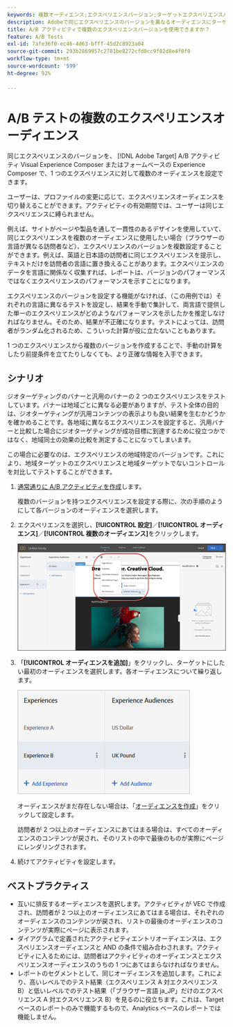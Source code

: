 ```yaml
---
keywords: 複数オーディエンス;エクスペリエンスバージョン;ターゲットエクスペリエンスバージョン
description: Adobeで同じエクスペリエンスのバージョンを異なるオーディエンスにターゲット設定する方法を説明します [!DNL Target] A/B アクティビティ
title: A/B アクティビティで複数のエクスペリエンスバージョンを使用できますか？
feature: A/B Tests
exl-id: 7afe36f0-ec46-4d63-bfff-45d2c8923a04
source-git-commit: 293b2869957c2781be8272cfd0cc9f82d8e4f0f0
workflow-type: tm+mt
source-wordcount: '599'
ht-degree: 92%

---
```


# A/B テストの複数のエクスペリエンスオーディエンス

同じエクスペリエンスのバージョンを、 [!DNL Adobe Target] A/B アクティビティ Visual Experience Composer またはフォームベースの Experience Composer で、1 つのエクスペリエンスに対して複数のオーディエンスを設定できます。

ユーザーは、プロファイルの変更に応じて、エクスペリエンスオーディエンスを切り替えることができます。アクティビティの有効期間では、ユーザーは同じエクスペリエンスに縛られません。

例えば、サイトがページや製品を通して一貫性のあるデザインを使用していて、同じエクスペリエンスを複数のオーディエンスに使用したい場合（ブラウザーの言語が異なる訪問者など）、エクスペリエンスのバージョンを複数設定することができます。例えば、英語と日本語の訪問者に同じエクスペリエンスを提示し、テキストだけを訪問者の言語に置き換えることがあります。エクスペリエンスのデータを言語に関係なく収集すれば、レポートは、バージョンのパフォーマンスではなくエクスペリエンスのパフォーマンスを示すことになります。

エクスペリエンスのバージョンを設定する機能がなければ、（この用例では）それぞれの言語に異なるテストを設定し、結果を手動で集計して、両言語で提供した単一のエクスペリエンスがどのようなパフォーマンスを示したかを推定しなければなりません。そのため、結果が不正確になります。テストによっては、訪問者がランダム化されるため、こういった計算が役に立たないこともあります。

1 つのエクスペリエンスから複数のバージョンを作成することで、手動の計算をしたり前提条件を立てたりしなくても、より正確な情報を入手できます。

## シナリオ

ジオターゲティングのバナーと汎用のバナーの 2 つのエクスペリエンスをテストしています。バナーは地域ごとに異なる必要がありますが、テスト全体の目的は、ジオターゲティングが汎用コンテンツの表示よりも良い結果を生むかどうかを確かめることです。各地域に異なるエクスペリエンスを設定すると、汎用バナーと比較した場合にジオターゲティングが成功目標に到達するために役立つかではなく、地域同士の効果の比較を測定することになってしまいます。

この場合に必要なのは、エクスペリエンスの地域特定のバージョンです。これにより、地域ターゲットのエクスペリエンスと地域ターゲットでないコントロールを対比してテストすることができます。

1. [通常通りに A/B アクティビティを作成](/help/main/c-activities/t-test-ab/t-test-create-ab/test-create-ab.md)します。

   複数のバージョンを持つエクスペリエンスを設定する際に、次の手順のようにして各バージョンのオーディエンスを選択します。

1. エクスペリエンスを選択し、**[!UICONTROL 設定]**／**[!UICONTROL オーディエンス]**／**[!UICONTROL 複数のオーディエンス]**&#x200B;をクリックします。

   ![「複数のオーディエンス」オプション](/help/main/c-activities/t-test-ab/t-test-create-ab/assets/multiple-audiences-new.png)

1. 「**[!UICONTROL オーディエンスを追加]**」をクリックし、ターゲットにしたい最初のオーディエンスを選択します。各オーディエンスについて繰り返します。

   ![exp-versions 画像](assets/exp-versions.png)

   オーディエンスがまだ存在しない場合は、「[オーディエンスを作成](/help/main/c-target/c-audiences/create-audience.md#task_E18BD77A9A8F4ED0AC50569F94556558)」をクリックして設定します。

   訪問者が 2 つ以上のオーディエンスにあてはまる場合は、すべてのオーディエンスのコンテンツが戻され、そのリストの中で最後のものが実際にページにレンダリングされます。

1. 続けてアクティビティを設定します。

## ベストプラクティス

* 互いに排反するオーディエンスを選択します。アクティビティが VEC で作成され、訪問者が 2 つ以上のオーディエンスにあてはまる場合は、それぞれのオーディエンスのコンテンツが戻され、リストの最後のオーディエンスのコンテンツが実際にページに表示されます。
* ダイアグラムで定義されたアクティビティエントリオーディエンスは、エクスペリエンスオーディエンスと AND の条件で組み合わされます。アクティビティに入るためには、訪問者はアクティビティのオーディエンスとエクスペリエンスオーディエンスのうちの 1 つにあてはまらなければなりません。
* レポートのセグメントとして、同じオーディエンスを追加します。これにより、高いレベルでのテスト結果（エクスペリエンス A 対エクスペリエンス B）と低いレベルでのテスト結果（「ブラウザー言語 ja_JP」だけのエクスペリエンス A 対エクスペリエンス B）を見るのに役立ちます。これは、Target ベースのレポートのみで機能するもので、Analytics ベースのレポートでは機能しません。
